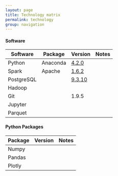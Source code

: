 ```yaml
---
layout: page
title: Technology matrix
permalink: technology
group: navigation
---
```



#### Software

| Software    | Package      | Version     | Notes     |
| ----------- | ------------ | ----------- | --------- |
| Python      | Anaconda     | [4.2.0](https://www.continuum.io/downloads) | |
| Spark       | Apache       | [1.6.2](https://spark.apache.org/docs/1.6.2/) | |
| PostgreSQL  |              | [9.3.10](https://www.postgresql.org/docs/current/static/release-9-3-10.html) | |
| Hadoop      |              | | |
| Git         |              | 1.9.5 | |
| Jupyter     |              | | |
| Parquet     |              | | |

#### Python Packages

| Package | Version | Notes |
| ------- | ------- | ----- |
| Numpy   |         |       |
| Pandas  |         |       |
| Plotly  |         |       |
